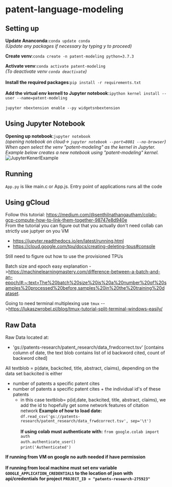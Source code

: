 # patent-language-modeling

## Setting up</br>
**Update Ananconda**:`conda update conda` </br>
*(Update any packages if necessary by typing y to proceed)*</br>

**Create venv**:`conda create -n patent-modeling python=3.7.3` 

**Activate venv**:`conda activate patent-modeling` </br>
*(To deactivate venv `conda deactivate`)* </br> </br> 
**Install the required packages**:`pip install -r requirements.txt`</br> </br>
**Add the virtual env kernell to Jupyter notebook**:`ipython kernel install --user --name=patent-modeling`</br></br>
`jupyter nbextension enable --py widgetsnbextension
`
## Using Jupyter Notebook

**Opening up notebook**:`jupyter notebook`</br>
*(opening notebook on cloud-> `jupyter notebook --port=8081 --no-browser`)* </br>
*When open select the venv  "patent-modeling" as the kernel in Jupyter. Example below creates a new notebook using "patent-modeling" kernel.*
![JupyterKenerlExample](https://i.imgur.com/pBVcUme.png)


## Running

`App.py` is like main.c or App.js. Entry point of applications runs all the code

## Using gCloud
Follow this tutorial: https://medium.com/@senthilnathangautham/colab-gcp-compute-how-to-link-them-together-98747e8d940e</br>
From the tutorial you can figure out that you actually don't need collab can strictly use juptyer on you VM
- https://jupyter.readthedocs.io/en/latest/running.html
- https://cloud.google.com/tpu/docs/creating-deleting-tpus#console

Still need to figure out how to use the provisioned TPUs
  
Batch size and epoch easy explanation ->https://machinelearningmastery.com/difference-between-a-batch-and-an-epoch/#:~:text=The%20batch%20size%20is%20a%20number%20of%20samples%20processed%20before,samples%20in%20the%20training%20dataset.

Going to need terminal multiplexing use `tmux` -->https://lukaszwrobel.pl/blog/tmux-tutorial-split-terminal-windows-easily/

## Raw Data
Raw Data located at:
- 'gs://patents-research/patent_research/data_frwdcorrect.tsv' [contains column of date, the text blob contains list of id backword cited, count of backword cited]

All textblob = p(date, backcited, title, abstract, claims), depending on the data set backcited is either
- number of patents a specific patent cites
- number of patents a specific patent cites + the individual id's of these patents
    - in this case textblob= p(id,date, backcited, title, abstract, claims), we add the id to hopefully get some network features of citation network
**Example of how to load date:**</br>
`df.read_csv('gs://patents-research/patent_research/data_frwdcorrect.tsv', sep='\t')` </br></br>
**If using colab must authenticate with:**
`from google.colab import auth`</br>
`auth.authenticate_user()`</br>
`print('Authenticated')`</br>

**If running from VM on google no auth needed if have permission**</br></br>
**If running from local machine must set env variable `GOOGLE_APPLICATION_CREDENTIALS` to the location of json with api/credentials for project `PROJECT_ID = "patents-research-275923"`**
